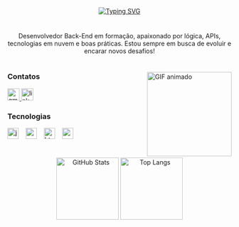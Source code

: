<div align="center">
  <a href="https://git.io/typing-svg">
    <img src="https://readme-typing-svg.demolab.com?font=Fira+Code&pause=1000&random=false&width=435&lines=Seja+bem+vindo!+Welcome!+Bienvenido!;Desenvolvedor+Back-end;MBTI%3A+INFP;Linguagens+e+Tecnologias%E2%AC%87" alt="Typing SVG">
  </a>
</div>

#

<p align="center">Desenvolvedor Back-End em formação, apaixonado por lógica, APIs, tecnologias em nuvem e boas práticas. Estou sempre em busca de evoluir e encarar novos desafios!</p>

#

<img align="right" alt="GIF animado" height="190px" src="https://raw.githubusercontent.com/luisv-lima/luisv-lima/main/assets/VID_20251019151729.gif" />

<h3 align="left">Contatos</h3>

<div align="left">
  <a href="mailto:dev.luislima@gmail.com" target="_blank"> 
    <img src="https://img.shields.io/badge/Gmail-D14836?style=for-the-badge&logo=gmail&logoColor=white" height="27" alt="gmail logo" />
  </a>
  <a href="https://www.linkedin.com/in/luisv-lima/" target="_blank"> 
    <img src="https://img.shields.io/badge/linkedin-%230077B5.svg?style=for-the-badge&logo=linkedin&logoColor=white" height="27" alt="linkedin logo" />
  </a>
</div>

<h3 align="left">Tecnologias </h3>

<div align="left">
  <img src="https://cdn.jsdelivr.net/gh/devicons/devicon/icons/javascript/javascript-original.svg" height="25" alt="javascript logo" />
  <img width="8" />
  <img src="https://cdn.jsdelivr.net/gh/devicons/devicon/icons/go/go-original.svg" height="25" alt="go logo" />
  <img width="8" />
  <img src="https://cdn.jsdelivr.net/gh/devicons/devicon/icons/html5/html5-original.svg" height="25" alt="html5 logo" />
  <img width="8" />
  <img src="https://cdn.jsdelivr.net/gh/devicons/devicon/icons/css3/css3-original.svg" height="25" alt="css3 logo" />
</div>

#
<div align="center">
  <img height="140em" src="https://github-readme-stats.vercel.app/api?username=luisv-lima&hide=issues&show_icons=true&title_color=61dafb&text_color=FFFFFF&icon_color=61dafb&bg_color=20232a" alt="GitHub Stats" />
  <img height="140em" src="https://github-readme-stats.vercel.app/api/top-langs/?username=luisv-lima&layout=compact&title_color=61dafb&text_color=FFFFFF&icon_color=61dafb&bg_color=20232a" alt="Top Langs" />
</div>


